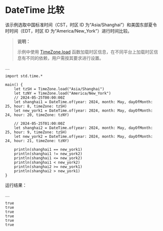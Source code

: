 
# DateTime 比较

该示例选取中国标准时间（CST，时区 ID 为“Asia/Shanghai”）和美国东部夏令时时间（EDT，时区 ID 为“America/New\_York”）进行时间比较。

> **说明：**
> 
> 示例中使用 [TimeZone.load](https://docs.cangjie-lang.cn/docs/1.0.1/libs/std/time/time_package_api/time_package_classes.html#static-func-loadstring) 函数加载时区信息，在不同平台上加载时区信息有不同的依赖，用户需按其要求进行设置。
    
    __
    
    import std.time.*
    
    main() {
        let tzSH = TimeZone.load("Asia/Shanghai")
        let tzNY = TimeZone.load("America/New_York")
        // 2024-05-25T00:00:00Z
        let shanghai1 = DateTime.of(year: 2024, month: May, dayOfMonth: 25, hour: 8, timeZone: tzSH)
        let new_york1 = DateTime.of(year: 2024, month: May, dayOfMonth: 24, hour: 20, timeZone: tzNY)
    
        // 2024-05-25T01:00:00Z
        let shanghai2 = DateTime.of(year: 2024, month: May, dayOfMonth: 25, hour: 9, timeZone: tzSH)
        let new_york2 = DateTime.of(year: 2024, month: May, dayOfMonth: 24, hour: 21, timeZone: tzNY)
    
        println(shanghai1 == new_york1)
        println(shanghai1 != new_york2)
        println(shanghai1 <= new_york2)
        println(shanghai1 < new_york2)
        println(shanghai2 >= new_york1)
        println(shanghai2 > new_york1)
    }
    
运行结果：
    
    __
    
    true
    true
    true
    true
    true
    true